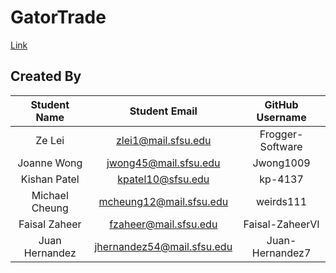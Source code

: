 # GatorTrade

[Link](http://3.84.15.167/)

## Created By


| Student Name | Student Email | GitHub Username |
|    :---:     |     :---:     |     :---:       |
| Ze Lei      |     zlei1@mail.sfsu.edu          |     Frogger-Software            |
| Joanne Wong      | jwong45@mail.sfsu.edu              | Jwong1009                |
| Kishan Patel      | kpatel10@sfsu.edu              | kp-4137                |
| Michael Cheung    |mcheung12@mail.sfsu.edu      |     weirds111            |
| Faisal Zaheer | fzaheer@mail.sfsu.edu | Faisal-ZaheerVI |
| Juan Hernandez| jhernandez54@mail.sfsu.edu|Juan-Hernandez7                 |


